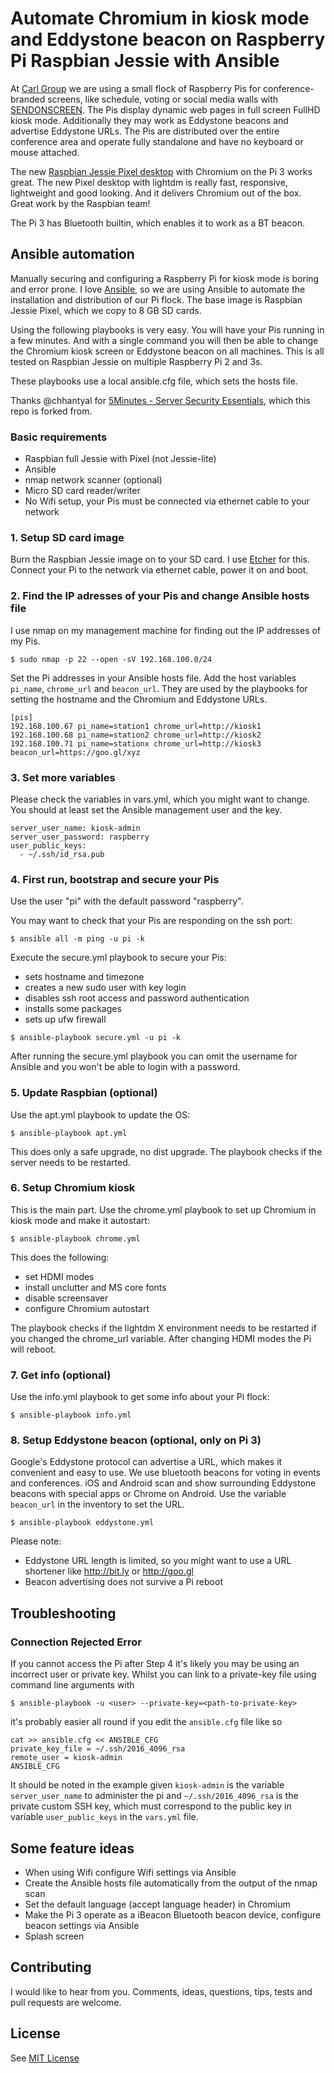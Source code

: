 # Automate Chromium in kiosk mode and Eddystone beacon on Raspberry Pi Raspbian Jessie with Ansible

At [Carl Group](http://www.carl-group.de/en/home/) we are using a small flock of Raspberry Pis for conference-branded screens, like schedule, voting or social media walls with [SENDONSCREEN](http://send.on-screen.info). The Pis display dynamic web pages in full screen FullHD kiosk mode. Additionally they may work as Eddystone beacons and advertise Eddystone URLs.
The Pis are distributed over the entire conference area and operate fully standalone and have no keyboard or mouse attached.

The new [Raspbian Jessie Pixel desktop](https://www.raspberrypi.org/downloads/raspbian/) with Chromium on the Pi 3 works great. The new Pixel desktop with lightdm is really fast, responsive, lightweight and good looking. And it delivers Chromium out of the box. Great work by the Raspbian team!

The Pi 3 has Bluetooth builtin, which enables it to work as a BT beacon.

## Ansible automation

Manually securing and configuring a Raspberry Pi for kiosk mode is boring and error prone. I love [Ansible](https://www.ansible.com/), so we are using Ansible to automate the installation and distribution of our Pi flock. The base image is Raspbian Jessie Pixel, which we copy to 8 GB SD cards.

Using the following playbooks is very easy. You will have your Pis running in a few minutes. And with a single command you will then be able to change the Chromium kiosk screen or Eddystone beacon on all machines.
This is all tested on Raspbian Jessie on multiple Raspberry Pi 2 and 3s.

These playbooks use a local ansible.cfg file, which sets the hosts file.

Thanks @chhantyal for [5Minutes - Server Security Essentials](https://github.com/chhantyal/5minutes), which this repo is forked from.

### Basic requirements

- Raspbian full Jessie with Pixel (not Jessie-lite)
- Ansible
- nmap network scanner (optional)
- Micro SD card reader/writer
- No Wifi setup, your Pis must be connected via ethernet cable to your network

### 1. Setup SD card image

Burn the Raspbian Jessie image on to your SD card. I use [Etcher](https://etcher.io/) for this.
Connect your Pi to the network via ethernet cable, power it on and boot.

### 2. Find the IP adresses of your Pis and change Ansible hosts file

I use nmap on my management machine for finding out the IP addresses of my Pis.

```
$ sudo nmap -p 22 --open -sV 192.168.100.0/24
```

Set the Pi addresses in your Ansible hosts file.
Add the host variables `pi_name`, `chrome_url` and `beacon_url`. They are used by the playbooks for setting the hostname and the Chromium and Eddystone URLs.

```
[pis]
192.168.100.67 pi_name=station1 chrome_url=http://kiosk1
192.168.100.68 pi_name=station2 chrome_url=http://kiosk2
192.168.100.71 pi_name=stationx chrome_url=http://kiosk3 beacon_url=https://goo.gl/xyz
```

### 3. Set more variables

Please check the variables in vars.yml, which you might want to change. You should at least set the Ansible management user and the key.

```
server_user_name: kiosk-admin
server_user_password: raspberry
user_public_keys:
  - ~/.ssh/id_rsa.pub
```

### 4. First run, bootstrap and secure your Pis

Use the user "pi" with the default password "raspberry".

You may want to check that your Pis are responding on the ssh port:

```
$ ansible all -m ping -u pi -k
```

Execute the secure.yml playbook to secure your Pis:
- sets hostname and timezone
- creates a new sudo user with key login
- disables ssh root access and password authentication
- installs some packages
- sets up ufw firewall

```
$ ansible-playbook secure.yml -u pi -k
```

After running the secure.yml playbook you can omit the username for Ansible and you won't be able to login with a password.

### 5. Update Raspbian (optional)

Use the apt.yml playbook to update the OS:

```
$ ansible-playbook apt.yml
```

This does only a safe upgrade, no dist upgrade. The playbook checks if the server needs to be restarted.

### 6. Setup Chromium kiosk

This is the main part. Use the chrome.yml playbook to set up Chromium in kiosk mode and make it autostart:

```
$ ansible-playbook chrome.yml
```

This does the following:
- set HDMI modes
- install unclutter and MS core fonts
- disable screensaver
- configure Chromium autostart

The playbook checks if the lightdm X environment needs to be restarted if you changed the chrome_url variable.
After changing HDMI modes the Pi will reboot.

### 7. Get info (optional)

Use the info.yml playbook to get some info about your Pi flock:

```
$ ansible-playbook info.yml
```

### 8. Setup Eddystone beacon (optional, only on Pi 3)

Google's Eddystone protocol can advertise a URL, which makes it convenient and easy to use. We use bluetooth beacons for voting in events and conferences.
iOS and Android scan and show surrounding Eddystone beacons with special apps or Chrome on Android. Use the variable `beacon_url` in the inventory to set the URL.

```
$ ansible-playbook eddystone.yml
```

Please note:
- Eddystone URL length is limited, so you might want to use a URL shortener like http://bit.ly or http://goo.gl
- Beacon advertising does not survive a Pi reboot

## Troubleshooting

### Connection Rejected Error

If you cannot access the Pi after Step 4 it's likely you may be using an incorrect user or private key.
Whilst you can link to a private-key file using command line arguments with

```
$ ansible-playbook -u <user> --private-key=<path-to-private-key>
```

it's probably easier all round if you edit the `ansible.cfg` file like so

```
cat >> ansible.cfg << ANSIBLE_CFG
private_key_file = ~/.ssh/2016_4096_rsa
remote_user = kiosk-admin
ANSIBLE_CFG
```

It should be noted in the example given `kiosk-admin` is the variable `server_user_name` to administer the pi and `~/.ssh/2016_4096_rsa` is the private custom SSH key, which must correspond to the public key in variable `user_public_keys` in the `vars.yml` file.

## Some feature ideas

- When using Wifi configure Wifi settings via Ansible
- Create the Ansible hosts file automatically from the output of the nmap scan
- Set the default language (accept language header) in Chromium
- Make the Pi 3 operate as a iBeacon Bluetooth beacon device, configure beacon settings via Ansible
- Splash screen

## Contributing

I would like to hear from you. Comments, ideas, questions, tips, tests and pull requests are welcome.

## License

See [MIT License](LICENSE.txt)

